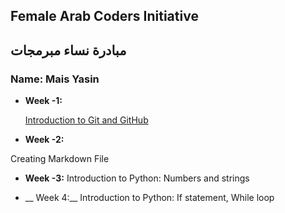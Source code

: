 ## Female Arab Coders Initiative
## مبادرة نساء مبرمجات  

### Name: Mais Yasin

* __Week -1:__

    [Introduction to Git and GitHub](https://github.com/mais2086/udemy-git)

* __Week -2:__

Creating Markdown File

* __Week -3:__
 Introduction to Python: Numbers and strings

* __ Week 4:__
Introduction to Python: If statement, While loop


